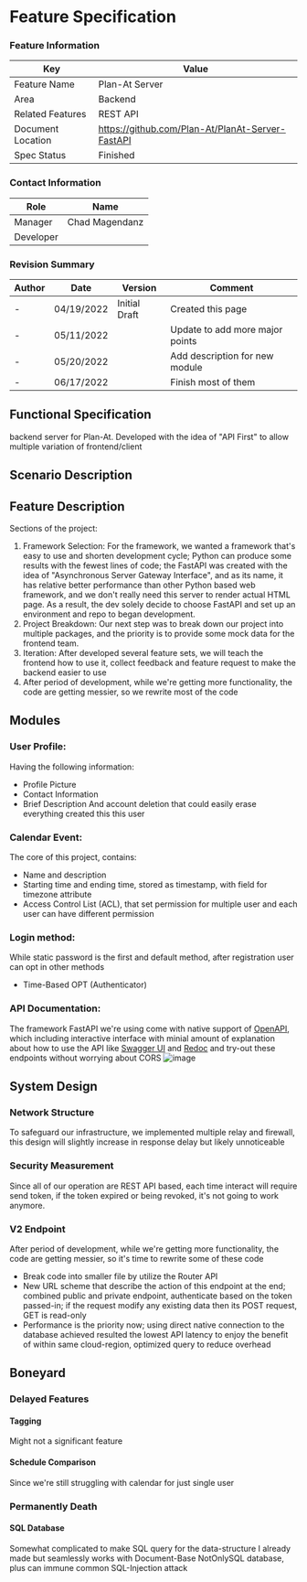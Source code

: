 # Feature Specification

### Feature Information
| Key               | Value                                            |
|-------------------|--------------------------------------------------|
| Feature Name      | Plan-At Server                                   |
| Area              | Backend                                          |
| Related Features  | REST API                                         |
| Document Location | https://github.com/Plan-At/PlanAt-Server-FastAPI |
| Spec Status       | Finished                                         |

### Contact Information
| Role      | Name           |
|-----------|----------------|
| Manager   | Chad Magendanz |
| Developer ||

### Revision Summary
| Author | Date       | Version       | Comment                         |
|--------|------------|---------------|---------------------------------|
| -      | 04/19/2022 | Initial Draft | Created this page               |
| -      | 05/11/2022 |               | Update to add more major points |
| -      | 05/20/2022 |               | Add description for new module  |
| -      | 06/17/2022 |               | Finish most of them             |

## Functional Specification
backend server for Plan-At. Developed with the idea of "API First" to allow multiple variation of frontend/client

## Scenario Description


## Feature Description
Sections of the project:

1. Framework Selection:
    For the framework, we wanted a framework that's easy to use and shorten development cycle; 
    Python can produce some results with the fewest lines of code; 
    the FastAPI was created with the idea of "Asynchronous Server Gateway Interface", 
    and as its name, it has relative better performance than other Python based web framework, 
    and we don't really need this server to render actual HTML page. 
    As a result, the dev solely decide to choose FastAPI and set up an environment and repo to began development.
2. Project Breakdown: 
    Our next step was to break down our project into multiple packages, and the priority is to provide some mock data for the frontend team. 
3. Iteration:
    After developed several feature sets, we will teach the frontend how to use it, collect feedback and feature request to make the backend easier to use
4. After period of development, while we're getting more functionality, the code are getting messier, so we rewrite most of the code

## Modules
### User Profile:
Having the following information:
- Profile Picture
- Contact Information
- Brief Description
And account deletion that could easily erase everything created this this user
### Calendar Event:
The core of this project, contains:
- Name and description
- Starting time and ending time, stored as timestamp, with field for timezone attribute
- Access Control List (ACL), that set permission for multiple user and each user can have different permission

### Login method:
While static password is the first and default method, after registration user can opt in other methods
- Time-Based OPT (Authenticator)
### API Documentation:
The framework FastAPI we're using come with native support of [OpenAPI](https://www.openapis.org/),
which including interactive interface with minial amount of explanation about how to use the API like
[Swagger UI](https://swagger.io/tools/swagger-ui/) and [Redoc](https://github.com/Redocly/redoc)
and try-out these endpoints without worrying about CORS
![image](https://user-images.githubusercontent.com/86680163/174351422-076e3bab-8a79-4d80-833e-6e5c3d5540ff.png)


## System Design
### Network Structure
To safeguard our infrastructure, we implemented multiple relay and firewall,
this design will slightly increase in response delay but likely unnoticeable
### Security Measurement
Since all of our operation are REST API based, 
each time interact will require send token,
if the token expired or being revoked, it's not going to work anymore.
### V2 Endpoint
After period of development, while we're getting more functionality, the code are getting messier, 
so it's time to rewrite some of these code
- Break code into smaller file by utilize the Router API
- New URL scheme that describe the action of this endpoint at the end; 
combined public and private endpoint, authenticate based on the token passed-in;
if the request modify any existing data then its POST request, GET is read-only
- Performance is the priority now;
using direct native connection to the database achieved resulted the lowest API latency 
to enjoy the benefit of within same cloud-region,
optimized query to reduce overhead

## Boneyard
### Delayed Features
#### Tagging
Might not a significant feature
#### Schedule Comparison
Since we're still struggling with calendar for just single user

### Permanently Death
#### SQL Database
Somewhat complicated to make SQL query for the data-structure I already made
but seamlessly works with Document-Base NotOnlySQL database, 
plus can immune common SQL-Injection attack
 

